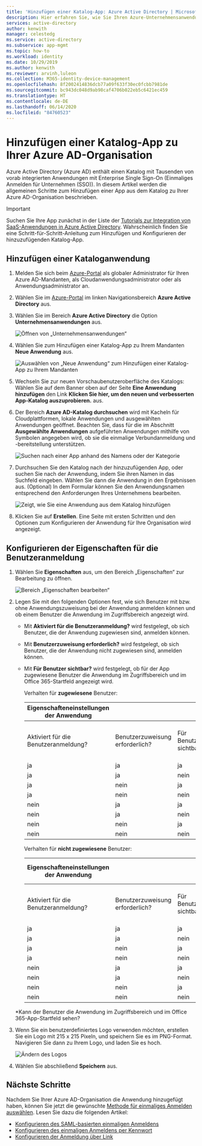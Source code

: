 ```yaml
---
title: 'Hinzufügen einer Katalog-App: Azure Active Directory | Microsoft-Dokumentation'
description: Hier erfahren Sie, wie Sie Ihren Azure-Unternehmensanwendungen eine App aus dem Azure AD-Katalog hinzufügen.
services: active-directory
author: kenwith
manager: celestedg
ms.service: active-directory
ms.subservice: app-mgmt
ms.topic: how-to
ms.workload: identity
ms.date: 10/29/2019
ms.author: kenwith
ms.reviewer: arvinh,luleon
ms.collection: M365-identity-device-management
ms.openlocfilehash: 8f2002414836dcb77a09f633f30ec0fcbb7981de
ms.sourcegitcommit: bc943dc048d9ab98caf4706b022eb5c6421ec459
ms.translationtype: HT
ms.contentlocale: de-DE
ms.lasthandoff: 06/14/2020
ms.locfileid: "84760523"
---
```

# <a name="add-a-gallery-app-to-your-azure-ad-organization"></a>Hinzufügen einer Katalog-App zu Ihrer Azure AD-Organisation

Azure Active Directory (Azure AD) enthält einen Katalog mit Tausenden von vorab integrierten Anwendungen mit Enterprise Single Sign-On (Einmaliges Anmelden für Unternehmen (SSO)). In diesem Artikel werden die allgemeinen Schritte zum Hinzufügen einer App aus dem Katalog zu Ihrer Azure AD-Organisation beschrieben.

> [!IMPORTANT]
> Suchen Sie Ihre App zunächst in der Liste der [Tutorials zur Integration von SaaS-Anwendungen in Azure Active Directory](https://azure.microsoft.com/documentation/articles/active-directory-saas-tutorial-list/). Wahrscheinlich finden Sie eine Schritt-für-Schritt-Anleitung zum Hinzufügen und Konfigurieren der hinzuzufügenden Katalog-App.

## <a name="add-a-gallery-application"></a>Hinzufügen einer Kataloganwendung

1. Melden Sie sich beim [Azure-Portal](https://portal.azure.com) als globaler Administrator für Ihren Azure AD-Mandanten, als Cloudanwendungsadministrator oder als Anwendungsadministrator an.

1. Wählen Sie im [Azure-Portal](https://portal.azure.com) im linken Navigationsbereich **Azure Active Directory** aus.

1. Wählen Sie im Bereich **Azure Active Directory** die Option **Unternehmensanwendungen** aus.

    ![Öffnen von „Unternehmensanwendungen“](media/add-gallery-app/open-enterprise-apps.png)


3. Wählen Sie zum Hinzufügen einer Katalog-App zu Ihrem Mandanten **Neue Anwendung** aus.

    ![Auswählen von „Neue Anwendung“ zum Hinzufügen einer Katalog-App zu Ihrem Mandanten](media/add-gallery-app/new-application.png)

 4. Wechseln Sie zur neuen Vorschaubenutzeroberfläche des Katalogs: Wählen Sie auf dem Banner oben auf der Seite **Eine Anwendung hinzufügen** den Link **Klicken Sie hier, um den neuen und verbesserten App-Katalog auszuprobieren.** aus.

5. Der Bereich **Azure AD-Katalog durchsuchen** wird mit Kacheln für Cloudplattformen, lokale Anwendungen und ausgewählten Anwendungen geöffnet. Beachten Sie, dass für die im Abschnitt **Ausgewählte Anwendungen** aufgeführten Anwendungen mithilfe von Symbolen angegeben wird, ob sie die einmalige Verbundanmeldung und -bereitstellung unterstützen.

    ![Suchen nach einer App anhand des Namens oder der Kategorie](media/add-gallery-app/browse-gallery.png)

6. Durchsuchen Sie den Katalog nach der hinzuzufügenden App, oder suchen Sie nach der Anwendung, indem Sie ihren Namen in das Suchfeld eingeben. Wählen Sie dann die Anwendung in den Ergebnissen aus. (Optional) In dem Formular können Sie den Anwendungsnamen entsprechend den Anforderungen Ihres Unternehmens bearbeiten.

    ![Zeigt, wie Sie eine Anwendung aus dem Katalog hinzufügen](media/add-gallery-app/create-application.png)

7. Klicken Sie auf **Erstellen**. Eine Seite mit ersten Schritten und den Optionen zum Konfigurieren der Anwendung für Ihre Organisation wird angezeigt.

## <a name="configure-user-sign-in-properties"></a>Konfigurieren der Eigenschaften für die Benutzeranmeldung

1. Wählen Sie **Eigenschaften** aus, um den Bereich „Eigenschaften“ zur Bearbeitung zu öffnen.

    ![Bereich „Eigenschaften bearbeiten“](media/add-gallery-app/edit-properties.png)

1. Legen Sie mit den folgenden Optionen fest, wie sich Benutzer mit bzw. ohne Anwendungszuweisung bei der Anwendung anmelden können und ob einem Benutzer die Anwendung im Zugriffsbereich angezeigt wird.

    - Mit **Aktiviert für die Benutzeranmeldung?** wird festgelegt, ob sich Benutzer, die der Anwendung zugewiesen sind, anmelden können.
    - Mit **Benutzerzuweisung erforderlich?** wird festgelegt, ob sich Benutzer, die der Anwendung nicht zugewiesen sind, anmelden können.
    - Mit **Für Benutzer sichtbar?** wird festgelegt, ob für der App zugewiesene Benutzer die Anwendung im Zugriffsbereich und im Office 365-Startfeld angezeigt wird.

      Verhalten für **zugewiesene** Benutzer:

       | Eigenschafteneinstellungen der Anwendung | | | Zugewiesene Benutzer | |
       |---|---|---|---|---|
       | Aktiviert für die Benutzeranmeldung? | Benutzerzuweisung erforderlich? | Für Benutzer sichtbar? | Können sich zugewiesene Benutzer anmelden? | Können zugewiesene Benutzer die Anwendung sehen?* |
       | ja | ja | ja | ja | ja  |
       | ja | ja | nein  | ja | nein   |
       | ja | nein  | ja | ja | ja  |
       | ja | nein  | nein  | ja | nein   |
       | nein  | ja | ja | nein  | nein   |
       | nein  | ja | nein  | nein  | nein   |
       | nein  | nein  | ja | nein  | nein   |
       | nein  | nein  | nein  | nein  | nein   |

      Verhalten für **nicht zugewiesene** Benutzer:

       | Eigenschafteneinstellungen der Anwendung | | | Nicht zugewiesene Benutzer | |
       |---|---|---|---|---|
       | Aktiviert für die Benutzeranmeldung? | Benutzerzuweisung erforderlich? | Für Benutzer sichtbar? | Können sich nicht zugewiesene Benutzer anmelden? | Können nicht zugewiesene Benutzer die Anwendung sehen?* |
       | ja | ja | ja | nein  | nein   |
       | ja | ja | nein  | nein  | nein   |
       | ja | nein  | ja | ja | nein   |
       | ja | nein  | nein  | ja | nein   |
       | nein  | ja | ja | nein  | nein   |
       | nein  | ja | nein  | nein  | nein   |
       | nein  | nein  | ja | nein  | nein   |
       | nein  | nein  | nein  | nein  | nein   |

     *Kann der Benutzer die Anwendung im Zugriffsbereich und im Office 365-App-Startfeld sehen?

1. Wenn Sie ein benutzerdefiniertes Logo verwenden möchten, erstellen Sie ein Logo mit 215 x 215 Pixeln, und speichern Sie es im PNG-Format. Navigieren Sie dann zu Ihrem Logo, und laden Sie es hoch.

    ![Ändern des Logos](media/add-gallery-app/change-logo.png)

1. Wählen Sie abschließend **Speichern** aus.

## <a name="next-steps"></a>Nächste Schritte

Nachdem Sie Ihrer Azure AD-Organisation die Anwendung hinzugefügt haben, können Sie jetzt die gewünschte [Methode für einmaliges Anmelden auswählen](what-is-single-sign-on.md#choosing-a-single-sign-on-method). Lesen Sie dazu die folgenden Artikel:

- [Konfigurieren des SAML-basierten einmaligen Anmeldens](configure-single-sign-on-non-gallery-applications.md)
- [Konfigurieren des einmaligen Anmeldens per Kennwort](configure-password-single-sign-on-non-gallery-applications.md)
- [Konfigurieren der Anmeldung über Link](configure-linked-sign-on.md)

